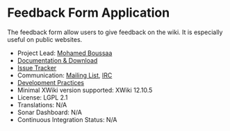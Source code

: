 # Feedback Form Application

The feedback form allow users to give feedback on the wiki. It is especially useful on public websites.

* Project Lead: [Mohamed Boussaa](http://www.xwiki.org/xwiki/bin/view/XWiki/mouhb)
* [Documentation & Download](http://extensions.xwiki.org/xwiki/bin/view/Extension/Feedback+Form+Application)
* [Issue Tracker](https://jira.xwiki.org/browse/FEEDBACKFO)
* Communication: [Mailing List](http://dev.xwiki.org/xwiki/bin/view/Community/MailingLists), [IRC](http://dev.xwiki.org/xwiki/bin/view/Community/IRC)
* [Development Practices](http://dev.xwiki.org)
* Minimal XWiki version supported: XWiki 12.10.5
* License: LGPL 2.1
* Translations: N/A
* Sonar Dashboard: N/A
* Continuous Integration Status: N/A
